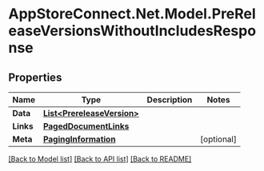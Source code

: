 # AppStoreConnect.Net.Model.PreReleaseVersionsWithoutIncludesResponse

## Properties

Name | Type | Description | Notes
------------ | ------------- | ------------- | -------------
**Data** | [**List&lt;PrereleaseVersion&gt;**](PrereleaseVersion.md) |  | 
**Links** | [**PagedDocumentLinks**](PagedDocumentLinks.md) |  | 
**Meta** | [**PagingInformation**](PagingInformation.md) |  | [optional] 

[[Back to Model list]](../README.md#documentation-for-models) [[Back to API list]](../README.md#documentation-for-api-endpoints) [[Back to README]](../README.md)

